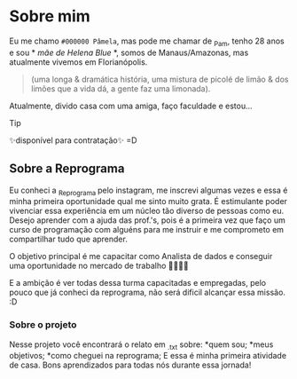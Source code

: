 # Sobre mim
Eu me chamo `#000000 Pâmela`, mas pode me chamar de <sub>Pam</sub>, tenho 28 anos e sou * *mãe de Helena Blue* *, somos de Manaus/Amazonas, mas atualmente vivemos em Florianópolis.
> (uma longa & dramática história, uma mistura de picolé de limão & dos limões que a vida dá, a gente faz uma limonada).

Atualmente, divido casa com uma amiga, faço faculdade e estou...
>[!TIP]
>✨disponível para contratação✨ =D

## Sobre a Reprograma
Eu conheci a <sub> Reprograma </sub> pelo instagram, me inscrevi algumas vezes e essa é minha primeira oportunidade qual me sinto muito grata. É estimulante poder vivenciar essa experiência em um núcleo tão diverso de pessoas como eu. Desejo aprender com a ajuda das prof.'s, pois é a primeira vez que faço um curso de programação com alguéns para me instruir e me comprometo em compartilhar tudo que aprender.

O objetivo principal é me capacitar como Analista de dados e conseguir uma oportunidade no mercado de trabalho 👩🏻‍💻✨

E a ambição é ver todas dessa turma capacitadas e empregadas, pelo pouco que já conheci da reprograma, não será dificil alcançar essa missão. :D

### Sobre o projeto
Nesse projeto você encontrará o relato em <sub>.txt</sub> sobre:
*quem sou;
*meus objetivos;
*como cheguei na reprograma;
E essa é minha primeira atividade de casa. Bons aprendizados para todas nós durante essa jornada!



